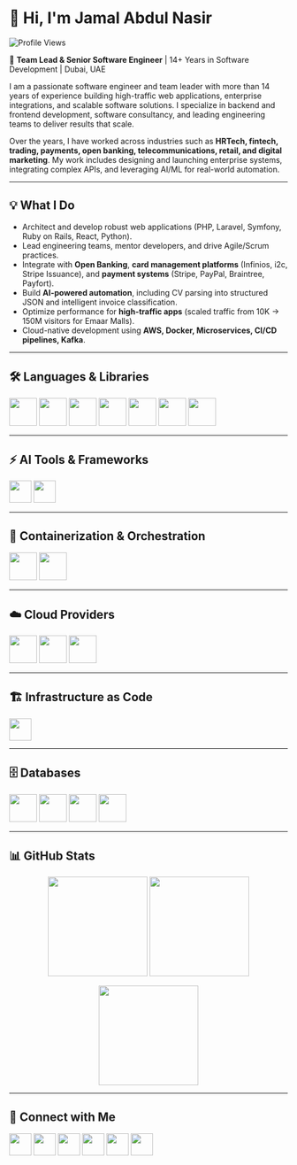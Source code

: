 # 👋 Hi, I'm Jamal Abdul Nasir  

![Profile Views](https://komarev.com/ghpvc/?username=your-username&label=Profile%20Views&color=blueviolet&style=flat-square)

🚀 **Team Lead & Senior Software Engineer** | 14+ Years in Software Development | Dubai, UAE  

I am a passionate software engineer and team leader with more than 14 years of experience building high-traffic web applications, enterprise integrations, and scalable software solutions. I specialize in backend and frontend development, software consultancy, and leading engineering teams to deliver results that scale.  

Over the years, I have worked across industries such as **HRTech, fintech, trading, payments, open banking, telecommunications, retail, and digital marketing**. My work includes designing and launching enterprise systems, integrating complex APIs, and leveraging AI/ML for real-world automation.  

---

## 💡 What I Do
- Architect and develop robust web applications (PHP, Laravel, Symfony, Ruby on Rails, React, Python).  
- Lead engineering teams, mentor developers, and drive Agile/Scrum practices.  
- Integrate with **Open Banking**, **card management platforms** (Infinios, i2c, Stripe Issuance), and **payment systems** (Stripe, PayPal, Braintree, Payfort).  
- Build **AI-powered automation**, including CV parsing into structured JSON and intelligent invoice classification.  
- Optimize performance for **high-traffic apps** (scaled traffic from 10K → 150M visitors for Emaar Malls).  
- Cloud-native development using **AWS, Docker, Microservices, CI/CD pipelines, Kafka**. 

---

## 🛠️ Languages & Libraries
<p>
  <img src="https://cdn.jsdelivr.net/gh/devicons/devicon/icons/python/python-original.svg#gh-dark-mode-only" width="50" height="50"/>
  <img src="https://cdn.jsdelivr.net/gh/devicons/devicon/icons/php/php-original.svg#gh-dark-mode-only" width="50" height="50"/>
  <img src="https://cdn.jsdelivr.net/gh/devicons/devicon/icons/codeigniter/codeigniter-plain-wordmark.svg#gh-dark-mode-only" width="50" height="50"/>
  <img src="https://cdn.jsdelivr.net/gh/devicons/devicon/icons/laravel/laravel-original-wordmark.svg#gh-dark-mode-only" width="50" height="50"/>
  <img src="https://cdn.jsdelivr.net/gh/devicons/devicon/icons/javascript/javascript-original.svg#gh-dark-mode-only" width="50" height="50"/>
  <img src="https://cdn.jsdelivr.net/gh/devicons/devicon/icons/typescript/typescript-original.svg#gh-dark-mode-only" width="50" height="50"/>
  <img src="https://cdn.jsdelivr.net/gh/devicons/devicon/icons/bash/bash-original.svg#gh-dark-mode-only" width="50" height="50"/>
</p>

---

## ⚡ AI Tools & Frameworks
<p>
  <img src="https://img.shields.io/badge/ChatGPT-74aa9c?logo=openai&logoColor=white&style=flat-square"height="40"/>
  <img src="https://img.shields.io/badge/Gemini-4285F4?logo=google&logoColor=white&style=flat-square" height="40"/>
</p>

---

## 🐳 Containerization & Orchestration
<p>
  <img src="https://cdn.jsdelivr.net/gh/devicons/devicon/icons/docker/docker-original.svg#gh-dark-mode-only" width="50" height="50"/>
  <img src="https://cdn.jsdelivr.net/gh/devicons/devicon/icons/kubernetes/kubernetes-plain.svg#gh-dark-mode-only" width="50" height="50"/>
</p>

---

## ☁️ Cloud Providers
<p>
  <img src="https://cdn.jsdelivr.net/gh/devicons/devicon/icons/amazonwebservices/amazonwebservices-original-wordmark.svg#gh-dark-mode-only" width="50" height="50"/>
  <img src="https://cdn.jsdelivr.net/gh/devicons/devicon/icons/googlecloud/googlecloud-original.svg#gh-dark-mode-only" width="50" height="50"/>
  <img src="https://cdn.jsdelivr.net/gh/devicons/devicon/icons/azure/azure-original.svg#gh-dark-mode-only" width="50" height="50"/>
</p>

---

## 🏗️ Infrastructure as Code
<p>
  <img src="https://img.shields.io/badge/GitHub%20Actions-2088FF?logo=github-actions&logoColor=white&style=flat-square" height="40"/>
</p>

---

## 🗄️ Databases
<p>
  <img src="https://cdn.jsdelivr.net/gh/devicons/devicon/icons/mysql/mysql-original.svg#gh-dark-mode-only" width="50" height="50"/>
  <img src="https://cdn.jsdelivr.net/gh/devicons/devicon/icons/postgresql/postgresql-original.svg#gh-dark-mode-only" width="50" height="50"/>
  <img src="https://cdn.jsdelivr.net/gh/devicons/devicon/icons/mongodb/mongodb-original.svg#gh-dark-mode-only" width="50" height="50"/>
  <img src="https://cdn.jsdelivr.net/gh/devicons/devicon/icons/redis/redis-original.svg#gh-dark-mode-only" width="50" height="50"/>
</p>

---

## 📊 GitHub Stats
<p align="center">
  <img src="https://github-readme-stats.vercel.app/api?username=jamalnasir&show_icons=true&theme=radical&hide_border=true" height="180"/>
  <img src="https://github-readme-stats.vercel.app/api/top-langs/?username=jamalnasir&layout=compact&theme=radical&hide_border=true" height="180"/>
</p>

<p align="center">
  <img src="https://github-readme-streak-stats.herokuapp.com/?user=jamalnasir&theme=radical&hide_border=true" height="180"/>
</p>

---

## 🤝 Connect with Me
<p>
  <a href="https://linkedin.com/in/your-linkedin"><img src="https://cdn.jsdelivr.net/gh/devicons/devicon/icons/linkedin/linkedin-original.svg#gh-dark-mode-only" width="40" height="40"/></a>
  <a href="https://github.com/jamalnasir"><img src="https://cdn.jsdelivr.net/gh/devicons/devicon/icons/github/github-original.svg#gh-dark-mode-only" width="40" height="40"/></a>
  <a href="https://medium.com/@your-medium"><img src="https://img.icons8.com/ios-filled/ffffff/medium-monogram.png" width="40" height="40"/></a>
  <a href="https://instagram.com/your-instagram"><img src="https://cdn.jsdelivr.net/gh/devicons/devicon/icons/instagram/instagram-original.svg#gh-dark-mode-only" width="40" height="40"/></a>
  <a href="https://twitter.com/your-twitter"><img src="https://cdn.jsdelivr.net/gh/devicons/devicon/icons/twitter/twitter-original.svg#gh-dark-mode-only" width="40" height="40"/></a>
  <a href="https://your-resume-link.com"><img src="https://img.icons8.com/ios-filled/ffffff/resume.png" width="40" height="40"/></a>
</p>
